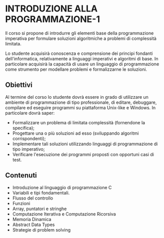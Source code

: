 # INTRODUZIONE ALLA PROGRAMMAZIONE-1

Il corso si propone di introdurre gli elementi base della programmazione imperativa per formulare soluzioni algoritmiche a problemi di complessità limitata.

Lo studente acquisirà conoscenza e comprensione dei principi fondanti dell'informatica, relativamente a linguaggi imperativi e algoritmi di base.
In particolare acquisirà la capacità di usare un linguaggio di programmazione come strumento per modellare problemi e formalizzarne le soluzioni.

## Obiettivi

Al termine del corso lo studente dovrà essere in grado di utilizzare un ambiente di programmazione di tipo professionale, di editare, debuggare, compilare ed eseguire programmi su piattaforma Unix-like e Windows. In particolare dovrà saper:
- Formalizzare un problema di limitata complessità (fornendone la specifica);
- Progettare una o più soluzioni ad esso (sviluppando algoritmi corrispondenti);
- Implementare tali soluzioni utilizzando linguaggi di programmazione di tipo imperativo;
- Verificare l'esecuzione dei programmi proposti con opportuni casi di test.

## Contenuti

- Introduzione al linguaggio di programmazione C
- Variabili e tipi fondamentali.
- Flusso del controllo
- Funzioni
- Array, puntatori e stringhe
- Computazione Iterativa e Computazione Ricorsiva
- Memoria Dinamica
- Abstract Data Types
- Strategie di problem solving
